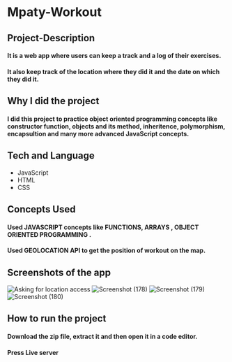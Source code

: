
# Mpaty-Workout 
## Project-Description 
#### It is  a web app where users can keep a track and a log of their exercises.
####  It also keep track of the location where they did it and the date on which they did it.
## Why I did the project
#### I did this project to practice object oriented programming concepts like constructor function, objects and its method, inheritence, polymorphism, encapsultion and many more advanced JavaScript concepts.

## Tech and Language
- JavaScript
- HTML
- CSS
## Concepts Used
#### Used JAVASCRIPT concepts like  FUNCTIONS, ARRAYS , OBJECT ORIENTED PROGRAMMING .
####  Used GEOLOCATION API to get the position of workout on the map.


## Screenshots of the app
![Asking for location access](https://user-images.githubusercontent.com/96940234/161354824-bf141598-ce68-486e-a29d-91ecf6a25961.png)
![Screenshot (178)](https://user-images.githubusercontent.com/96940234/161354827-4c2e3862-2a70-4320-addf-367e085876e0.png)
![Screenshot (179)](https://user-images.githubusercontent.com/96940234/161354976-7f9e4b0e-4913-40cb-a54c-2365ec39175c.png)
![Screenshot (180)](https://user-images.githubusercontent.com/96940234/161354982-df48c064-575c-4e0c-a3fe-ed752b478a04.png)

## How to run the project
#### Download the zip file, extract it and then open it in a code editor.
#### Press Live server
